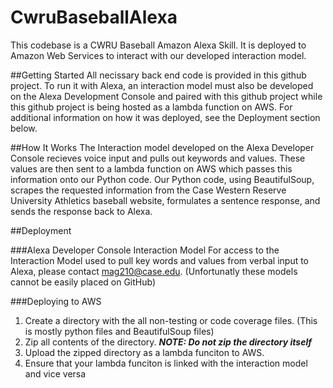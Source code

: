 # CwruBaseballAlexa
This codebase is a CWRU Baseball Amazon Alexa Skill. It is deployed to Amazon Web Services to interact with our developed interaction model.

##Getting Started
All necissary back end code is provided in this github project. To run it with Alexa, an interaction model must also be developed on the Alexa Development Console and paired with this github project while this github project is being hosted as a lambda function on AWS. For additional information on how it was deployed, see the Deployment section below.

##How It Works
The Interaction model developed on the Alexa Developer Console recieves voice input and pulls out keywords and values. These values are then sent to a lambda function on AWS which passes this information onto our Python code. Our Python code, using BeautifulSoup, scrapes the requested information from the Case Western Reserve University Athletics baseball website, formulates a sentence response, and sends the response back to Alexa.

##Deployment

###Alexa Developer Console Interaction Model
For access to the Interaction Model used to pull key words and values from verbal input to Alexa, please contact mag210@case.edu. (Unfortunatly these models cannot be easily placed on GitHub)

###Deploying to AWS
1) Create a directory with the all non-testing or code coverage files. (This is mostly python files and BeautifulSoup files)
2) Zip all contents of the directory. ***NOTE: Do not zip the directory itself***
3) Upload the zipped directory as a lambda funciton to AWS.
4) Ensure that your lambda funciton is linked with the interaction model and vice versa
